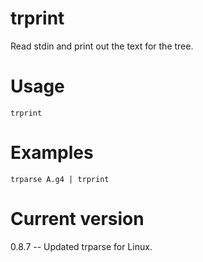 # trprint

Read stdin and print out the text for the tree.

# Usage

    trprint

# Examples

    trparse A.g4 | trprint

# Current version

0.8.7 -- Updated trparse for Linux.
